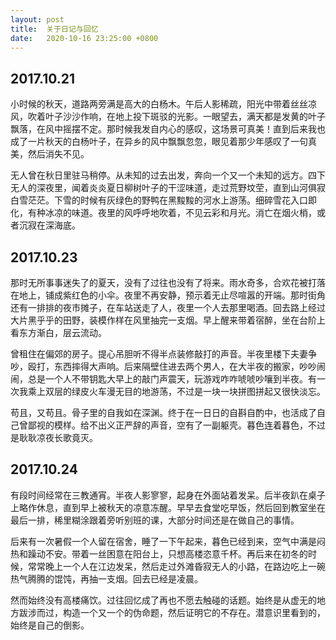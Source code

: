 ```yaml
---
layout: post
title:  关于日记与回忆
date:   2020-10-16 23:25:00 +0800
---
```


## 2017.10.21

小时候的秋天，道路两旁满是高大的白杨木。午后人影稀疏，阳光中带着丝丝凉风，吹着叶子沙沙作响，在地上投下斑驳的光影。一眼望去，满天都是发黄的叶子飘落，在风中摇摆不定。那时候我发自内心的感叹，这场景可真美！直到后来我也成了一片秋天的白杨叶子，在异乡的风中飘飘忽忽，眼见着那少年感叹了一句真美，然后消失不见。

无人曾在秋日里驻马稍停。从未知的过去出发，奔向一个又一个未知的远方。四下无人的深夜里，闻着炎炎夏日柳树叶子的干涩味道，走过荒野坟茔，直到山河俱寂白雪茫茫。下雪的时候有灰绿色的野鸭在黑黢黢的河水上游荡。细碎雪花入口即化，有种冰凉的味道。夜里的风呼呼地吹着，不见云彩和月光。消亡在烟火梢，或者沉寂在深海底。

## 2017.10.23

那时无所事事迷失了的夏天，没有了过往也没有了将来。雨水奇多，合欢花被打落在地上，铺成紫红色的小伞。夜里不再安静，预示着无止尽喧嚣的开端。那时街角还有一排排的夜市摊子，在车站送走了人，夜里一个人去那里喝酒。回去路上经过大片黑乎乎的田野，装模作样在风里抽完一支烟。早上醒来带着宿醉，坐在台阶上看东方渐白，层云流动。

曾租住在偏郊的房子。提心吊胆听不得半点装修敲打的声音。半夜里楼下夫妻争吵，殴打，东西摔得大声响。后来隔壁住进去两个男人，在大半夜的搬家，吵吵闹闹，总是一个人不带钥匙大早上的敲门声震天，玩游戏咋咋唬唬吵嚷到半夜。有一次我乘上双层的绿皮火车漫无目的地游荡，不过是一块一块拼图拼起又很快淡忘。

苟且，又苟且。骨子里的自我如在深渊。终于在一日日的自斟自酌中，也活成了自己曾鄙视的模样。给不出义正严辞的声音，空有了一副躯壳。暮色连着暮色，不过是耿耿凉夜长歌竟灭。

## 2017.10.24

有段时间经常在三教通宵。半夜人影寥寥，起身在外面站着发呆。后半夜趴在桌子上略作休息，直到早上被秋天的凉意冻醒。早早去食堂吃早饭，然后回到教室坐在最后一排，稀里糊涂跟着旁听别班的课，大部分时间还是在做自己的事情。

后来有一次暑假一个人留在宿舍，睡了一下午起来，暮色已经到来，空气中满是闷热和躁动不安。带着一丝困意在阳台上，只想高楼恣意千杯。再后来在初冬的时候，常常晚上一个人在江边发呆，然后走过外滩昏寂无人的小路，在路边吃上一碗热气腾腾的馄饨，再抽一支烟。回去已经是凌晨。

然而始终没有高楼痛饮。过往回忆成了再也不愿去触碰的话题。始终是从虚无的地方跋涉而过，构造一个又一个的伪命题，然后证明它的不存在。潜意识里看到的，始终是自己的倒影。

